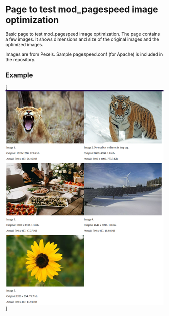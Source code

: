 # Page to test mod_pagespeed image optimization

Basic page to test mod_pagespeed image optimization. The page contains a few images. It shows dimensions and size of the original images and the optimized images.

Images are from Pexels. 
Sample pagespeed.conf (for Apache) is included in the repository.

## Example
[![Screenshot](screenshot.png)]